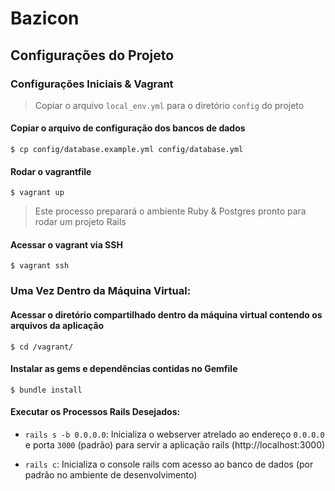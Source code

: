 # Bazicon

## Configurações do Projeto

### Configurações Iniciais & Vagrant

> Copiar o arquivo `local_env.yml` para o diretório `config` do projeto

#### Copiar o arquivo de configuração dos bancos de dados

`$ cp config/database.example.yml config/database.yml`

#### Rodar o vagrantfile

`$ vagrant up`

> Este processo preparará o ambiente Ruby & Postgres pronto para rodar um projeto Rails

#### Acessar o vagrant via SSH

`$ vagrant ssh`

### Uma Vez Dentro da Máquina Virtual:

#### Acessar o diretório compartilhado dentro da máquina virtual contendo os arquivos da aplicação

`$ cd /vagrant/`

#### Instalar as gems e dependências contidas no Gemfile

`$ bundle install`

#### Executar os Processos Rails Desejados:

- `rails s -b 0.0.0.0`: Inicializa o webserver atrelado ao endereço `0.0.0.0` e porta `3000` (padrão) para servir a aplicação rails (http://localhost:3000)

- `rails c`: Inicializa o console rails com acesso ao banco de dados (por padrão no ambiente de desenvolvimento)

